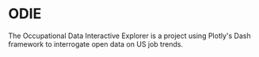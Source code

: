 # ODIE
The Occupational Data Interactive Explorer is a project using Plotly's Dash framework to interrogate open data on US job trends.
